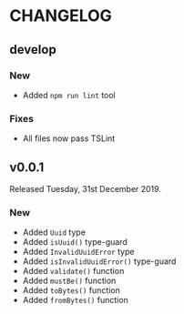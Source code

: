 # CHANGELOG

## develop

### New

* Added `npm run lint` tool

### Fixes

* All files now pass TSLint

## v0.0.1

Released Tuesday, 31st December 2019.

### New

* Added `Uuid` type
* Added `isUuid()` type-guard
* Added `InvalidUuidError` type
* Added `isInvalidUuidError()` type-guard
* Added `validate()` function
* Added `mustBe()` function
* Added `toBytes()` function
* Added `fromBytes()` function